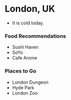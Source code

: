 # London, UK
- It is cold today.

### Food Recommendations
- Sushi Haven
- SoYo
- Cafe Arome

### Places to Go
- London Dungeon
- Hyde Park
- London Zoo
